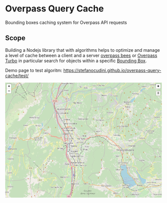# Overpass Query Cache

Bounding boxes caching system for Overpass API requests

## Scope

Building a Nodejs library that with algorithms helps to optimize and manage a level of cache between a client and a server [overpass bees](http://overpass-ati.de/) or [Overpass Turbo](https://Overpass-turbo.eu/) in particular search for objects within a specific [Bounding Box](https://dev.overpass-api.de/overpass-doc/en/full_data/bbix.html).

Demo page to test algoritm:
https://stefanocudini.github.io/overpass-query-cache/test/

![test page](test/test.gif)
